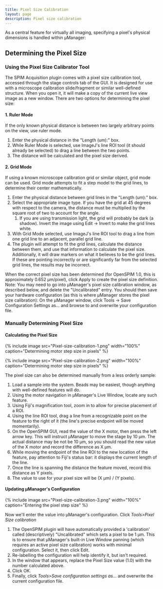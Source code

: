 ```yaml
---
title: Pixel Size Calibration
layout: page
description: Pixel size calibration
---
```

As a central feature for virtually all imaging, specifying a pixel's physical dimensions is handled within µManager:

## Determining the Pixel Size

### Using the Pixel Size Calibrator Tool

The SPIM Acquisition plugin comes with a pixel size calibration tool, accessed through the stage controls tab of the GUI. It is designed for use with a microscope calibration slide/fragment or similar well-defined structure. When you open it, it will make a copy of the current live view image as a new window. There are two options for determining the pixel size:

#### 1. Ruler Mode

If the only known physical distance is between two largely arbitrary points on the view, use ruler mode.

1.  Enter the physical distance in the "Length (um):" box.
2.  While Ruler Mode is selected, use ImageJ's line ROI tool (it should already be selected) to drag a line between the two points.
3.  The distance will be calculated and the pixel size derived.

#### 2. Grid Mode

If using a known microscope calibration grid or similar object, grid mode can be used. Grid mode attempts to fit a step model to the grid lines, to determine their center mathematically.

1.  Enter the physical distance between grid lines in the "Length (um):" box.
2.  Select the appropriate image type. If you have the grid at 45 degrees with respect to the camera, the distance must be multiplied by the square root of two to account for the angle.
    1.  If you are using transmission light, the grid will probably be dark (a shadow). Invert the image using Edit -> Invert to make the grid lines white.
3.  With Grid Mode selected, use ImageJ's line ROI tool to drag a line from one grid line to an adjacent, parallel grid line.
4.  The plugin will attempt to fit the grid lines, calculate the distance between them, and use that information to calculate the pixel size. Additionally, it will draw markers on what it believes to be the grid lines. If these are pointing incorrectly or are significantly far from the selected grid lines, the results may be incorrect.

When the correct pixel size has been determined (for OpenSPIM 1.0, this is approximately 0.652 µm/pixel), click Apply to create the pixel size definition. Note: You may need to go into µManager's pixel size calibration window, as described below, and delete the "Uncalibrated" entry. You should then save your hardware configuration (as this is where µManager stores the pixel size calibration): On the µManager window, click Tools -> Save Configuration Settings as... and browse to
and overwrite your configuration file.

### Manually Determining Pixel Size

#### Calculating the Pixel Size

{% include image src="Pixel-size-calibration-1.png" width="100%" caption="Determining motor step size in pixels" %}

{% include image src="Pixel-size-calibration-2.png" width="100%" caption="Determining motor step size in pixels" %}

The pixel size can also be determined manually from a less orderly sample:

1.  Load a sample into the system. Beads may be easiest, though anything with well-defined features will do.
2.  Using the motor navigation in µManager's Live Window, locate any such feature.
3.  Using Fiji's magnification tool, zoom in to allow for precise placement of a ROI.
4.  Using the line ROI tool, drag a line from a recognizable point on the feature to the right of it (the line's precise endpoint will be moved momentarily).
5.  On the OpenSPIM GUI, read the value of the X motor, then press the left arrow key. This will instruct µManager to move the stage by 10 µm. The actual distance may be not be 10 µm, so you should read the new value of the X motor and record the difference as X µm.
6.  While moving the endpoint of the line ROI to the new location of the feature, pay attention to Fiji's status bar: it displays the current length of the line.
7.  Once the line is spanning the distance the feature moved, record this distance as Y pixels.
8.  The value to use for your pixel size will be (X µm) / (Y pixels).

#### Updating µManager's Configuration

{% include image src="Pixel-size-calibration-3.png" width="100%" caption="Entering the pixel step size" %}

Now we'll enter the value into µManager's configuration. Click *Tools>Pixel Size calibration*

1.  The OpenSPIM plugin will have automatically provided a 'calibration' called (descriptively) "Uncalibrated" which sets a pixel to be 1 µm. This is to ensure that µManager's built-in Live Window panning (which requires an active pixel size calibration) works with minimal configuration. Select it, then click Edit.
2.  Re-labelling the configuration will help identify it, but isn't required.
3.  In the window that appears, replace the Pixel Size value (1.0) with the number calculated above.
4.  Click OK.
5.  Finally, click *Tools>Save configuration settings as...* and overwrite the current configuration file.
